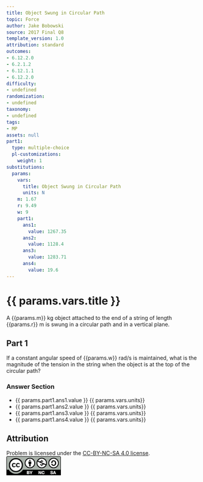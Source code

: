 ```yaml
---
title: Object Swung in Circular Path
topic: Force
author: Jake Bobowski
source: 2017 Final Q8
template_version: 1.0
attribution: standard
outcomes:
- 6.12.2.0
- 6.2.1.2
- 6.12.1.1
- 6.12.2.0
difficulty:
- undefined
randomization:
- undefined
taxonomy:
- undefined
tags:
- MP
assets: null
part1:
  type: multiple-choice
  pl-customizations:
    weight: 1
substitutions:
  params:
    vars:
      title: Object Swung in Circular Path
      units: N
    m: 1.67
    r: 9.49
    w: 9
    part1:
      ans1:
        value: 1267.35
      ans2:
        value: 1128.4
      ans3:
        value: 1283.71
      ans4:
        value: 19.6
---
```

# {{ params.vars.title }}
A {{params.m}} kg object attached to the end of a string of length {{params.r}} m is swung in a circular path
and in a vertical plane.

## Part 1

If a constant angular speed of {{params.w}} rad/s is maintained, what is the magnitude of the tension in the string when the object is at the top of the circular path?

### Answer Section

- {{ params.part1.ans1.value }} {{ params.vars.units}}
- {{ params.part1.ans2.value }} {{ params.vars.units}}
- {{ params.part1.ans3.value }} {{ params.vars.units}}
- {{ params.part1.ans4.value }} {{ params.vars.units}}

## Attribution

Problem is licensed under the [CC-BY-NC-SA 4.0 license](https://creativecommons.org/licenses/by-nc-sa/4.0/).<br> ![The Creative Commons 4.0 license requiring attribution-BY, non-commercial-NC, and share-alike-SA license.](https://raw.githubusercontent.com/firasm/bits/master/by-nc-sa.png)